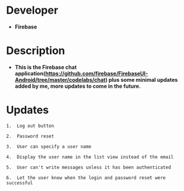 # Developer
   * **Firebase**

# Description
   * **This is the Firebase chat application(https://github.com/firebase/FirebaseUI-Android/tree/master/codelabs/chat) plus some minimal updates added by me, more updates to come in the future.**

# Updates
    1.  Log out button

    2.  Password reset

    3.  User can specify a user name

    4.  Display the user name in the list view instead of the email

    5.  User can't write messages unless it has been authenticated

    6.  Let the user know when the login and password reset were successful
